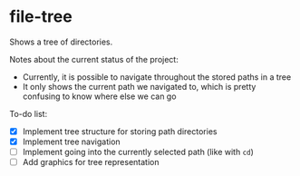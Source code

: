 # file-tree

Shows a tree of directories.

Notes about the current status of the project:
- Currently, it is possible to navigate throughout the stored paths in a tree
- It only shows the current path we navigated to, which is pretty confusing to know where else we can go

To-do list:
- [x] Implement tree structure for storing path directories
- [x] Implement tree navigation
- [ ] Implement going into the currently selected path (like with `cd`)
- [ ] Add graphics for tree representation
